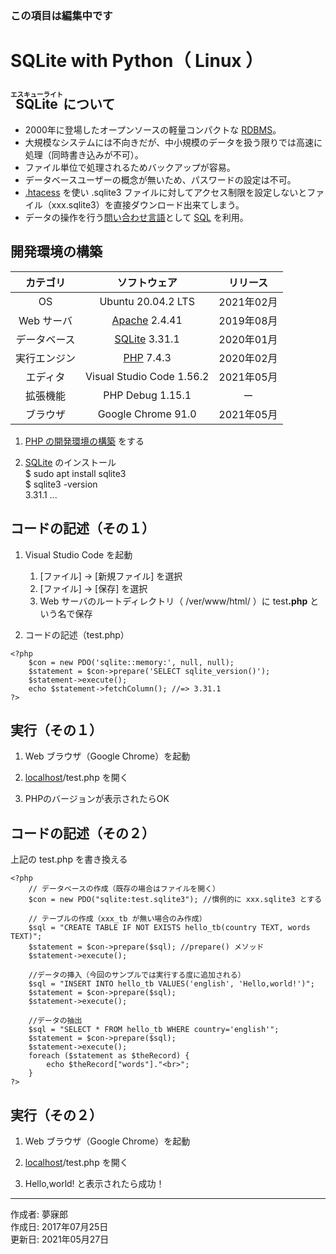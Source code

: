 ### <b>この項目は編集中です</b>

# SQLite with Python（ Linux ）

## <ruby>SQLite<rt>エスキューライト</rt></ruby> について

* 2000年に登場したオープンソースの軽量コンパクトな [RDBMS](http://bit.ly/2lunAUm)。
* 大規模なシステムには不向きだが、中小規模のデータを扱う限りでは高速に処理（同時書き込みが不可）。
* ファイル単位で処理されるためバックアップが容易。
* データベースユーザーの概念が無いため、パスワードの設定は不可。
* [.htacess](http://www.weblio.jp/content/Htaccess) を使い .sqlite3 ファイルに対してアクセス制限を設定しないとファイル（xxx.sqlite3）を直接ダウンロード出来てしまう。
* データの操作を行う[問い合わせ言語](http://bit.ly/2mvUUPR)として [SQL](https://ja.wikipedia.org/wiki/SQL) を利用。

## 開発環境の構築

|カテゴリ|ソフトウェア|リリース|
|:--:|:--:|:--:|
|OS|Ubuntu 20.04.2 LTS|2021年02月|
|Web サーバ|[Apache](https://ja.wikipedia.org/wiki/Apache_HTTP_Server) 2.4.41|2019年08月|
|データベース|[SQLite](https://ja.wikipedia.org/wiki/SQLite) 3.31.1|2020年01月|
|実行エンジン|[PHP](https://ja.wikipedia.org/wiki/PHP:_Hypertext_Preprocessor) 7.4.3|2020年02月|
|エディタ|Visual Studio Code 1.56.2|2021年05月|
|拡張機能|PHP Debug 1.15.1|ー|
|ブラウザ|Google Chrome 91.0|2021年05月|

1. [PHP の開発環境の構築](https://github.com/mubirou/HelloWorld/blob/master/languages/PHP/PHP_linux.md) をする

1. [SQLite](https://ja.wikipedia.org/wiki/SQLite) のインストール  
    $ sudo apt install sqlite3  
    $ sqlite3 -version  
    3.31.1 ...

## コードの記述（その１）

1. Visual Studio Code を起動
    1. [ファイル] → [新規ファイル] を選択
    1. [ファイル] → [保存] を選択
    1. Web サーバのルートディレクトリ（ /ver/www/html/ ）に test<b>.php</b> という名で保存 

1. コードの記述（test.php）
```
<?php
    $con = new PDO('sqlite::memory:', null, null);
    $statement = $con->prepare('SELECT sqlite_version()');
    $statement->execute();
    echo $statement->fetchColumn(); //=> 3.31.1
?>
```

## 実行（その１）

1. Web ブラウザ（Google Chrome）を起動

1. [localhost](https://ja.wikipedia.org/wiki/Localhost)/test.php を開く

1. PHPのバージョンが表示されたらOK

## コードの記述（その２）
上記の test.php を書き換える

```
<?php
    // データベースの作成（既存の場合はファイルを開く）
    $con = new PDO("sqlite:test.sqlite3"); //慣例的に xxx.sqlite3 とする

    // テーブルの作成（xxx_tb が無い場合のみ作成）
    $sql = "CREATE TABLE IF NOT EXISTS hello_tb(country TEXT, words TEXT)";
    $statement = $con->prepare($sql); //prepare() メソッド
    $statement->execute();

    //データの挿入（今回のサンプルでは実行する度に追加される）
    $sql = "INSERT INTO hello_tb VALUES('english', 'Hello,world!')";
    $statement = $con->prepare($sql);
    $statement->execute();

    //データの抽出
    $sql = "SELECT * FROM hello_tb WHERE country='english'";
    $statement = $con->prepare($sql);
    $statement->execute();
    foreach ($statement as $theRecord) {
        echo $theRecord["words"]."<br>";
    }
?>
```

## 実行（その２）

1. Web ブラウザ（Google Chrome）を起動

1. [localhost](https://ja.wikipedia.org/wiki/Localhost)/test.php を開く

1. Hello,world! と表示されたら成功！

***
作成者: 夢寐郎  
作成日: 2017年07月25日  
更新日: 2021年05月27日